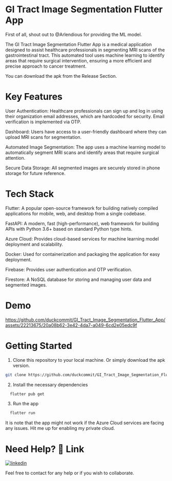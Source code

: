 # GI Tract Image Segmentation Flutter App

First of all, shout out to @Arlendious for providing the ML model.

The GI Tract Image Segmentation Flutter App is a medical application designed to assist healthcare professionals in segmenting MRI scans of the gastrointestinal tract. This automated tool uses machine learning to identify areas that require surgical intervention, ensuring a more efficient and precise approach to cancer treatment.

You can download the apk from the Release Section.

# Key Features

User Authentication: Healthcare professionals can sign up and log in using their organization email addresses, which are hardcoded for security. Email verification is implemented via OTP.

Dashboard: Users have access to a user-friendly dashboard where they can upload MRI scans for segmentation.

Automated Image Segmentation: The app uses a machine learning model to automatically segment MRI scans and identify areas that require surgical attention.

Secure Data Storage: All segmented images are securely stored in phone storage for future reference.

# Tech Stack

Flutter: A popular open-source framework for building natively compiled applications for mobile, web, and desktop from a single codebase.

FastAPI: A modern, fast (high-performance), web framework for building APIs with Python 3.6+ based on standard Python type hints.

Azure Cloud: Provides cloud-based services for machine learning model deployment and scalability.

Docker: Used for containerization and packaging the application for easy deployment.

Firebase: Provides user authentication and OTP verification.

Firestore: A NoSQL database for storing and managing user data and segmented images.

# Demo



https://github.com/duckcommit/GI_Tract_Image_Segmentation_Flutter_App/assets/22213675/20a08b62-3e42-4da7-a049-6cd2e05edc9f




# Getting Started

1) Clone this repository to your local machine. Or simply download the apk version.
```bash
git clone https://github.com/duckcommit/GI_Tract_Image_Segmentation_Flutter_App.git
```

2) Install the necessary dependencies
```bash
  flutter pub get
```

3) Run the app
```bash
  flutter run
```

It is note that the app might not work if the Azure Cloud services are facing any issues. Hit me up for enabling my private cloud.
# Need Help? 🔗 Link
[![linkedin](https://img.shields.io/badge/linkedin-0A66C2?style=for-the-badge&logo=linkedin&logoColor=white)](https://www.linkedin.com/in/vyshnav-ajith/)

Feel free to contact for any help or if you wish to collaborate. 

